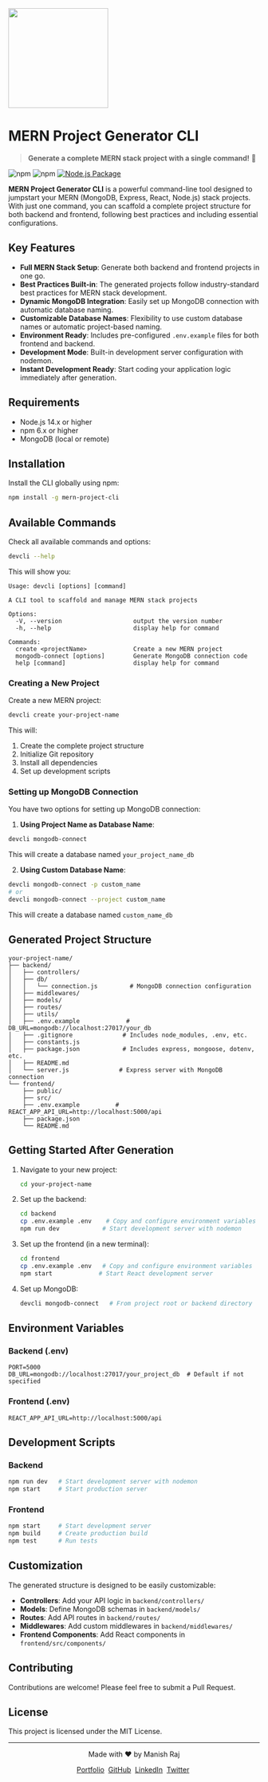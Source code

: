 <img src="https://github.com/user-attachments/assets/1226438f-19e0-46e4-beff-5483e429ee69" width=200>

# MERN Project Generator CLI
> **Generate a complete MERN stack project with a single command!** 🚀

![npm](https://img.shields.io/npm/dt/mern-project-cli?color=brightgreen&label=Total%20Downloads&style=for-the-badge)
![npm](https://img.shields.io/npm/dw/mern-project-cli?color=blue&label=Weekly%20Downloads&style=for-the-badge)
[![Node.js Package](https://github.com/manishraj27/mern-project-cli/actions/workflows/npm-publish.yml/badge.svg)](https://github.com/manishraj27/mern-project-cli/actions/workflows/npm-publish.yml)

**MERN Project Generator CLI** is a powerful command-line tool designed to jumpstart your MERN (MongoDB, Express, React, Node.js) stack projects. With just one command, you can scaffold a complete project structure for both backend and frontend, following best practices and including essential configurations.

## Key Features

- **Full MERN Stack Setup**: Generate both backend and frontend projects in one go.
- **Best Practices Built-in**: The generated projects follow industry-standard best practices for MERN stack development.
- **Dynamic MongoDB Integration**: Easily set up MongoDB connection with automatic database naming.
- **Customizable Database Names**: Flexibility to use custom database names or automatic project-based naming.
- **Environment Ready**: Includes pre-configured `.env.example` files for both frontend and backend.
- **Development Mode**: Built-in development server configuration with nodemon.
- **Instant Development Ready**: Start coding your application logic immediately after generation.

## Requirements

- Node.js 14.x or higher
- npm 6.x or higher
- MongoDB (local or remote)

## Installation

Install the CLI globally using npm:

```bash
npm install -g mern-project-cli
```

## Available Commands

Check all available commands and options:

```bash
devcli --help
```

This will show you:
```
Usage: devcli [options] [command]

A CLI tool to scaffold and manage MERN stack projects

Options:
  -V, --version                    output the version number
  -h, --help                       display help for command

Commands:
  create <projectName>             Create a new MERN project
  mongodb-connect [options]        Generate MongoDB connection code
  help [command]                   display help for command
```

### Creating a New Project

Create a new MERN project:

```bash
devcli create your-project-name
```

This will:
1. Create the complete project structure
2. Initialize Git repository
3. Install all dependencies
4. Set up development scripts

### Setting up MongoDB Connection

You have two options for setting up MongoDB connection:

1. **Using Project Name as Database Name**:
```bash
devcli mongodb-connect
```
This will create a database named `your_project_name_db`

2. **Using Custom Database Name**:
```bash
devcli mongodb-connect -p custom_name
# or
devcli mongodb-connect --project custom_name
```
This will create a database named `custom_name_db`

## Generated Project Structure

```
your-project-name/
├── backend/
│   ├── controllers/
│   ├── db/
│   │   └── connection.js         # MongoDB connection configuration
│   ├── middlewares/
│   ├── models/
│   ├── routes/
│   ├── utils/
│   ├── .env.example             # DB_URL=mongodb://localhost:27017/your_db
│   ├── .gitignore              # Includes node_modules, .env, etc.
│   ├── constants.js
│   ├── package.json            # Includes express, mongoose, dotenv, etc.
│   ├── README.md
│   └── server.js              # Express server with MongoDB connection
└── frontend/
    ├── public/
    ├── src/
    ├── .env.example          # REACT_APP_API_URL=http://localhost:5000/api
    ├── package.json
    └── README.md
```

## Getting Started After Generation

1. Navigate to your new project:
   ```bash
   cd your-project-name
   ```

2. Set up the backend:
   ```bash
   cd backend
   cp .env.example .env    # Copy and configure environment variables
   npm run dev            # Start development server with nodemon
   ```

3. Set up the frontend (in a new terminal):
   ```bash
   cd frontend
   cp .env.example .env   # Copy and configure environment variables
   npm start             # Start React development server
   ```

4. Set up MongoDB:
   ```bash
   devcli mongodb-connect   # From project root or backend directory
   ```

## Environment Variables

### Backend (.env)
```env
PORT=5000
DB_URL=mongodb://localhost:27017/your_project_db  # Default if not specified
```

### Frontend (.env)
```env
REACT_APP_API_URL=http://localhost:5000/api
```

## Development Scripts

### Backend
```bash
npm run dev   # Start development server with nodemon
npm start     # Start production server
```

### Frontend
```bash
npm start     # Start development server
npm build     # Create production build
npm test      # Run tests
```

## Customization

The generated structure is designed to be easily customizable:

- **Controllers**: Add your API logic in `backend/controllers/`
- **Models**: Define MongoDB schemas in `backend/models/`
- **Routes**: Add API routes in `backend/routes/`
- **Middlewares**: Add custom middlewares in `backend/middlewares/`
- **Frontend Components**: Add React components in `frontend/src/components/`

## Contributing

Contributions are welcome! Please feel free to submit a Pull Request.

## License

This project is licensed under the MIT License.

---

<div align="center">
  <p>Made with ❤️ by Manish Raj</p>
  <p>
    <a href="https://manishraj.me/" target="_blank">Portfolio</a>&nbsp;
    <a href="https://github.com/manishraj27" target="_blank">GitHub</a>&nbsp;
    <a href="https://www.linkedin.com/in/manishraj27" target="_blank">LinkedIn</a>&nbsp;
    <a href="https://x.com/manish_rraaj" target="_blank">Twitter</a>&nbsp;
  </p>
</div>